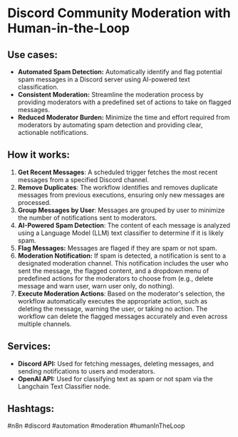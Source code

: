 # Discord Community Moderation with Human-in-the-Loop

## Use cases:

- **Automated Spam Detection:** Automatically identify and flag potential spam messages in a Discord server using AI-powered text classification.
- **Consistent Moderation:** Streamline the moderation process by providing moderators with a predefined set of actions to take on flagged messages.
- **Reduced Moderator Burden:** Minimize the time and effort required from moderators by automating spam detection and providing clear, actionable notifications.

## How it works:

1.  **Get Recent Messages**: A scheduled trigger fetches the most recent messages from a specified Discord channel.
2.  **Remove Duplicates**: The workflow identifies and removes duplicate messages from previous executions, ensuring only new messages are processed.
3.  **Group Messages by User**: Messages are grouped by user to minimize the number of notifications sent to moderators.
4.  **AI-Powered Spam Detection**: The content of each message is analyzed using a Language Model (LLM) text classifier to determine if it is likely spam.
5.  **Flag Messages:** Messages are flaged if they are spam or not spam.
6.  **Moderation Notification:** If spam is detected, a notification is sent to a designated moderation channel. This notification includes the user who sent the message, the flagged content, and a dropdown menu of predefined actions for the moderators to choose from (e.g., delete message and warn user, warn user only, do nothing).
7.  **Execute Moderation Actions**: Based on the moderator's selection, the workflow automatically executes the appropriate action, such as deleting the message, warning the user, or taking no action.  The workflow can delete the flagged messages accurately and even across multiple channels.

## Services:

-   **Discord API:** Used for fetching messages, deleting messages, and sending notifications to users and moderators.
-   **OpenAI API:** Used for classifying text as spam or not spam via the Langchain Text Classifier node.

## Hashtags:

#n8n #discord #automation #moderation #humanInTheLoop
